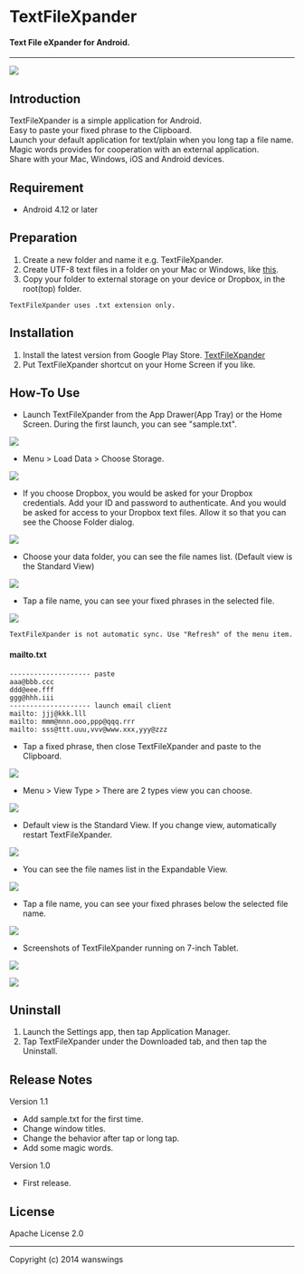TextFileXpander
====================
#### Text File eXpander for Android.
*****
![](https://raw.github.com/wanswings/TextFileXpanderAndroid/master/screenshots/icon64x64.png)

Introduction
--------------------
TextFileXpander is a simple application for Android.  
Easy to paste your fixed phrase to the Clipboard.  
Launch your default application for text/plain when you long tap a file name.  
Magic words provides for cooperation with an external application.  
Share with your Mac, Windows, iOS and Android devices.  

Requirement
--------------------
* Android 4.12 or later

Preparation
--------------------
1. Create a new folder and name it e.g. TextFileXpander.
2. Create UTF-8 text files in a folder on your Mac or Windows, like [this](https://github.com/wanswings/TextFileXpanderData/).
3. Copy your folder to external storage on your device or Dropbox, in the root(top) folder.

`TextFileXpander uses .txt extension only.`

Installation
--------------------
1. Install the latest version from Google Play Store. [TextFileXpander](https://play.google.com/store/apps/details?id=com.wanswings.TextFileXpander)
2. Put TextFileXpander shortcut on your Home Screen if you like.

How-To Use
--------------------
* Launch TextFileXpander from the App Drawer(App Tray) or the Home Screen. During the first launch, you can see "sample.txt".

![](https://raw.github.com/wanswings/TextFileXpanderAndroid/master/screenshots/screenshot0.png)

* Menu > Load Data > Choose Storage.

![](https://raw.github.com/wanswings/TextFileXpanderAndroid/master/screenshots/screenshot1.png)

* If you choose Dropbox, you would be asked for your Dropbox credentials. Add your ID and password to authenticate. And you would be asked for access to your Dropbox text files. Allow it so that you can see the Choose Folder dialog.

![](https://raw.github.com/wanswings/TextFileXpanderAndroid/master/screenshots/screenshot2.png)

* Choose your data folder, you can see the file names list. (Default view is the Standard View)

![](https://raw.github.com/wanswings/TextFileXpanderAndroid/master/screenshots/screenshot3.png)

* Tap a file name, you can see your fixed phrases in the selected file.

![](https://raw.github.com/wanswings/TextFileXpanderAndroid/master/screenshots/screenshot4.png)

`TextFileXpander is not automatic sync. Use "Refresh" of the menu item.`

#### mailto.txt

    -------------------- paste
    aaa@bbb.ccc
    ddd@eee.fff
    ggg@hhh.iii
    -------------------- launch email client
    mailto: jjj@kkk.lll
    mailto: mmm@nnn.ooo,ppp@qqq.rrr
    mailto: sss@ttt.uuu,vvv@www.xxx,yyy@zzz

* Tap a fixed phrase, then close TextFileXpander and paste to the Clipboard.

![](https://raw.github.com/wanswings/TextFileXpanderAndroid/master/screenshots/screenshot5.png)

* Menu > View Type > There are 2 types view you can choose.

![](https://raw.github.com/wanswings/TextFileXpanderAndroid/master/screenshots/screenshot6.png)

* Default view is the Standard View. If you change view, automatically restart TextFileXpander.

![](https://raw.github.com/wanswings/TextFileXpanderAndroid/master/screenshots/screenshot7.png)

* You can see the file names list in the Expandable View.

![](https://raw.github.com/wanswings/TextFileXpanderAndroid/master/screenshots/screenshot8.png)

* Tap a file name, you can see your fixed phrases below the selected file name.

![](https://raw.github.com/wanswings/TextFileXpanderAndroid/master/screenshots/screenshot9.png)

* Screenshots of TextFileXpander running on 7-inch Tablet.

![](https://raw.github.com/wanswings/TextFileXpanderAndroid/master/screenshots/screenshotT1.png)

![](https://raw.github.com/wanswings/TextFileXpanderAndroid/master/screenshots/screenshotT2.png)

Uninstall
--------------------
1. Launch the Settings app, then tap Application Manager.
2. Tap TextFileXpander under the Downloaded tab, and then tap the Uninstall.

Release Notes 
--------------------
Version 1.1

- Add sample.txt for the first time.
- Change window titles.
- Change the behavior after tap or long tap.
- Add some magic words.

Version 1.0

- First release.

License
--------------------
Apache License 2.0
*****
Copyright (c) 2014 wanswings
